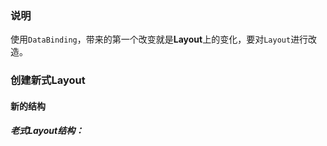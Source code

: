 ### 说明
使用`DataBinding`，带来的第一个改变就是**Layout**上的变化，要对`Layout`进行改造。

### 创建新式Layout
#### 新的结构
##### 老式Layout结构：
```

```

